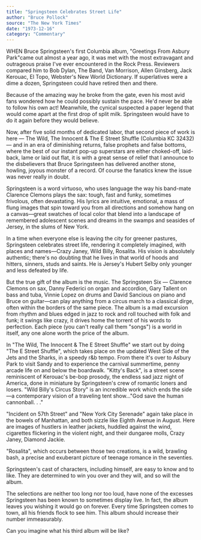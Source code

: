 ```yaml
---
title: "Springsteen Celebrates Street Life"
author: "Bruce Pollock"
source: "The New York Times"
date: "1973-12-16"
category: "Commentary"
---
```


WHEN Bruce Springsteen's first Columbia album, "Greetings From Asbury Park"came out almost a year ago, it was met with the most extravagant and outrageous praise I've ever encountered in the Rock Press. Reviewers compared him to Bob Dylan, The Band, Van Morrison, Allen Ginsberg, Jack Kerouac, El Topo, Webster's New World Dictionary. If superlatives were a dime a dozen, Springsteen could have retired then and there.

Because of the amazing way he broke from the gate, even his most avid fans wondered how he could possibly sustain the pace. He'd never be able to follow his own act! Meanwhile, the cynical suspected a paper legend that would come apart at the first drop of split milk. Springsteen would have to do it again before they would believe.

Now, after five solid months of dedicated labor, that second piece of work is here — The Wild, The Innocent & The E Street Shuffle (Columbia KC 32432) — and in an era of diminishing returns, false prophets and false bottoms, where the best of our instant pop-up superstars are either choked-off, laid-back, lame or laid out flat, it is with a great sense of relief that I announce to the disbelievers that Bruce Springsteen has delivered another stone, howling, joyous monster of a record. Of course the fanatics knew the issue was never really in doubt.

Springsteen is a word virtuoso, who uses language the way his band-mate Clarence Clemons plays the sax: tough, fast and funky, sometimes frivolous, often devastating. His lyrics are intuitive, emotional, a mass of flung images that spin toward you from all directions and somehow hang on a canvas—great swatches of local color that blend into a landscape of remembered adolescent scenes and dreams in the swamps and seasides of Jersey, in the slums of New York.

In a time when everyone else is leaving the city for greener pastures, Springsteen celebrates street life, rendering it completely imagined, with places and names—Crazy Janey, Wild Billy, Rosalita. His vision is absolutely authentic; there's no doubting that he lives in that world of hoods and hitters, sinners, studs and saints. He is Jersey's Hubert Selby only younger and less defeated by life.

But the true gift of the album is the music. The Springsteen Six — Clarence Clemons on sax, Danny Federici on organ and accordion, Gary Tallent on bass and tuba, Vinnie Lopez on drums and David Sancious on piano and Bruce on guitar—can play anything from a circus march to a classical dirge, often within the borders of the same piece. The album is a mad excursion from rhythm and blues edged in jazz to rock and roll touched with folk and funk; it swings like crazy, it drives home the torrent of his words to perfection. Each piece (you can't really call them "songs") is a world in itself, any one alone worth the price of the album.

In "The Wild, The Innocent & The E Street Shuffle" we start out by doing "The E Street Shuffle", which takes place on the updated West Side of the Jets and the Sharks, in a speedy r&b tempo. From there it's over to Asbury Park to visit Sandy and to experience the carnival summertime, penny arcade life on and below the boardwalk. "Kitty's Back", is a street scene reminiscent of Kerouac's be-bop prosody, the endless sad jazz night of America, done in miniature by Springsteen's crew of romantic loners and losers. "Wild Billy's Circus Story" is an incredible work which ends the side—a contemporary vision of a traveling tent show..."God save the human cannonball. . ."

"Incident on 57th Street" and "New York City Serenade" again take place in the bowels of Manhattan, and both sizzle like Eighth Avenue in August. Here are images of hustlers in leather jackets, huddled against the wind, cigarettes flickering in the violent night, and their dungaree molls, Crazy Janey, Diamond Jackie.

"Rosalita", which occurs between those two creations, is a wild, brawling bash, a precise and exuberant picture of teenage romance in the seventies.

Springsteen's cast of characters, including himself, are easy to know and to like. They are determined to win you over and they will, and so will the album.

The selections are neither too long nor too loud, have none of the excesses Springsteen has been known to sometimes display live. In fact, the album leaves you wishing it would go on forever. Every time Springsteen comes to town, all his friends flock to see him. This album should increase their number immeasurably.

Can you imagine what his third album will be like?
